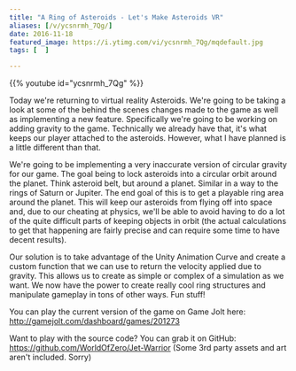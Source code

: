 ```yaml
---
title: "A Ring of Asteroids - Let's Make Asteroids VR"
aliases: [/v/ycsnrmh_7Qg/]
date: 2016-11-18
featured_image: https://i.ytimg.com/vi/ycsnrmh_7Qg/mqdefault.jpg
tags: [  ]

---
```


{{% youtube id="ycsnrmh_7Qg" %}}

Today we're returning to virtual reality Asteroids. We're going to be taking a look at some of the behind the scenes changes made to the game as well as implementing a new feature. Specifically we're going to be working on adding gravity to the game. Technically we already have that, it's what keeps our player attached to the asteroids. However, what I have planned is a little different than that.

We're going to be implementing a very inaccurate version of circular gravity for our game. The goal being to lock asteroids into a circular orbit around the planet. Think asteroid belt, but around a planet. Similar in a way to the rings of Saturn or Jupiter. The end goal of this is to get a playable ring area around the planet. This will keep our asteroids from flying off into space and, due to our cheating at physics, we'll be able to avoid having to do a lot of the quite difficult parts of keeping objects in orbit (the actual calculations to get that happening are fairly precise and can require some time to have decent results).

Our solution is to take advantage of the Unity Animation Curve and create a custom function that we can use to return the velocity applied due to gravity. This allows us to create as simple or complex of a simulation as we want. We now have the power to create really cool ring structures and manipulate gameplay in tons of other ways. Fun stuff!

You can play the current version of the game on Game Jolt here: http://gamejolt.com/dashboard/games/201273

Want to play with the source code? You can grab it on GitHub: https://github.com/WorldOfZero/Jet-Warrior (Some 3rd party assets and art aren't included. Sorry)